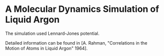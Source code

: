 # A Molecular Dynamics Simulation of Liquid Argon

The simulation used Lennard-Jones potential. 

Detailed information can be found in [A. Rahman, "Correlations in the Motion of Atoms in Liquid Argon" 1964].
